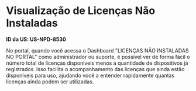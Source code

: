 # Visualização de Licenças Não Instaladas

**ID da US: US-NPD-8530**

No portal, quando você acessa o Dashboard "LICENÇAS NÃO INSTALADAS NO PORTAL" como administrador ou suporte, é possível ver de forma fácil o número total de licenças disponíveis menos a quantidade de dispositivos já registrados. Isso facilita o acompanhamento das licenças que ainda estão disponíveis para uso, ajudando você a entender rapidamente quantas licenças ainda podem ser utilizadas.